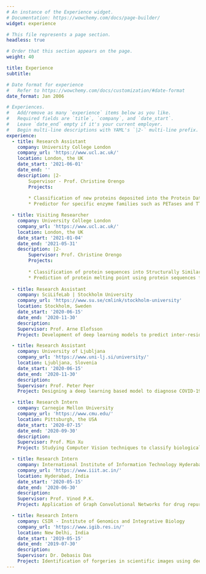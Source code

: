 ```yaml
---
# An instance of the Experience widget.
# Documentation: https://wowchemy.com/docs/page-builder/
widget: experience

# This file represents a page section.
headless: true

# Order that this section appears on the page.
weight: 40

title: Experience
subtitle:

# Date format for experience
#   Refer to https://wowchemy.com/docs/customization/#date-format
date_format: Jan 2006

# Experiences.
#   Add/remove as many `experience` items below as you like.
#   Required fields are `title`, `company`, and `date_start`.
#   Leave `date_end` empty if it's your current employer.
#   Begin multi-line descriptions with YAML's `|2-` multi-line prefix.
experience:
  - title: Research Assistant
    company: University College London
    company_url: 'https://www.ucl.ac.uk/'
    location: London, the UK
    date_start: '2021-06-01'
    date_end: ''
    description: |2-
        Supervisor - Prof. Christine Orengo
        Projects:
            
        * Classification of new proteins deposited into the Protein Data Bank into CATH superfamilies [In collaboration with Dr. Sameer Velankar's Lab, EMBL-EBI & Prof. Burkhard Rost's Lab, Technical University Munich]
        * Predictor for specific enzyme families such as PETases and TTS Enzymes [In collaboration with Prof. Janet Thornton's Lab, EMBL-EBI & Prof. Anne Osbourn's Lab, the John Innes Institute]

  - title: Visiting Researcher
    company: University College London
    company_url: 'https://www.ucl.ac.uk/'
    location: London, the UK
    date_start: '2021-01-04'
    date_end: '2021-05-31'
    description: |2-
        Supervisor: Prof. Christine Orengo
        Projects:
        
        * Classification of protein sequences into Structurally Similar Groups (SSGs) using the data from CATH v4.3.0 [In Collaboration with Prof. Burkhard Rost's Lab, Technical University Munich]
        * Prediction of protein melting point using protein sequences from the BRENDA database [In collaboration with Prof. Florian Hollfelder's Lab, Cambridge University]
        
  - title: Research Assistant
    company: SciLifeLab | Stockholm University
    company_url: 'https://www.su.se/cmlink/stockholm-university'
    location: Stockholm, Sweden
    date_start: '2020-06-15'
    date_end: '2020-11-30'
    description: 
    Supervisor: Prof. Arne Elofsson
    Project: Development of deep learning models to predict inter-residue distances in a protein using features extracted from the Multiple Sequence Alignment (MSA)

  - title: Research Assistant
    company: University of Ljubljana
    company_url: 'https://www.uni-lj.si/university/'
    location: Ljubljana, Slovenia
    date_start: '2020-06-15'
    date_end: '2020-11-30'
    description: 
    Supervisor: Prof. Peter Peer
    Project: Designing a deep learning based model to diagnose COVID-19 from Chest X-Ray (CXR) data 

  - title: Research Intern
    company: Carnegie Mellon University
    company_url: 'https://www.cmu.edu/'
    location: Pittsburgh, the USA
    date_start: '2020-07-15'
    date_end: '2020-09-30'
    description: 
    Supervisor: Prof. Min Xu
    Project: Studying Computer Vision techniques to classify biological molecules in a Cryo-ET tomogram

  - title: Research Intern
    company: International Institute of Information Technology Hyderabad
    company_url: 'https://www.iiit.ac.in/'
    location: Hyderabad, India
    date_start: '2020-05-15'
    date_end: '2020-06-30'
    description: 
    Supervisor: Prof. Vinod P.K.
    Project: Application of Graph Convolutional Networks for drug repurposing

  - title: Research Intern
    company: CSIR - Institute of Genomics and Integrative Biology
    company_url: 'https://www.igib.res.in/'
    location: New Delhi, India
    date_start: '2019-05-15'
    date_end: '2019-07-30'
    description: 
    Supervisor: Dr. Debasis Das
    Project: Identification of forgeries in scientific images using deep learning techniques
---
```

